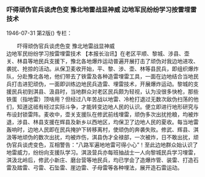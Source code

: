 ### 吓得顽伪官兵谈虎色变  豫北地雷战显神威  边地军民纷纷学习按雷埋雷技术

1946-07-31
第2版()
专栏：

　　吓得顽伪官兵谈虎色变
    豫北地雷战显神威         
    边地军民纷纷学习按雷埋雷技术
    【本报长治讯】在老区平顺、黎城、涉县、壶关、林县等地民兵支援下，豫北各地爆炸运动普遍开展打击了顽伪对我边地进攻、袭扰、抢掠的活动。从保卫麦收开始，平、黎、涉、壶、林等县民兵，即组织爆炸队，分赴豫北各地，他们带去了铁雷及各种造雷埋雷工具，一面在边地结合当地民兵打击进犯顽伪，一面即训练边地民兵造雷、埋雷技术，开展爆炸运动。黎城的支援民兵初到淇县、汲县时，当地群众对老区民兵颇为轻视，认为没很多快枪，那些铁蛋（指地雷）顶啥用？但经过八年苦战以地雷、冷枪打退过无数次敌伪扫荡的他们，知道这祗有经过实际斗争，才能转变边地人民的认识。便立即进行地形研究与布设封锁雷阵。麦收中，壶关支援队在修武前线埋雷，顽伪多次出扰抢粮，均被炸退，涉县、林县支援在辉县及新乡以西地区，均保卫了边地人民的夏收。每当地雷轰响时，边地人民即在民兵掩护下转移离村，使顽伪的奔袭失败。修武、辉县、淇汲等地顽伪的数次出扰，均被炸伤，淇县伪才全禄部，一次被炸，日不敢出扰，顽伪官兵谈虎变色，互相警告：“八路军遍地地雷可得小心”！至此边地群众始认识了地雷威力，纷纷向支援队学习。淇汲营兵亦每班抽战士一人向黎城民兵学习埋雷，淇汲北岭后，修武小新庄、磨台营等地民兵，均已学会了造爆炸管、装雷、打造石雷及踏雷、弓雷、石坠雷、崖边雷、子母雷等各种埋法，展开造石雷运动。
